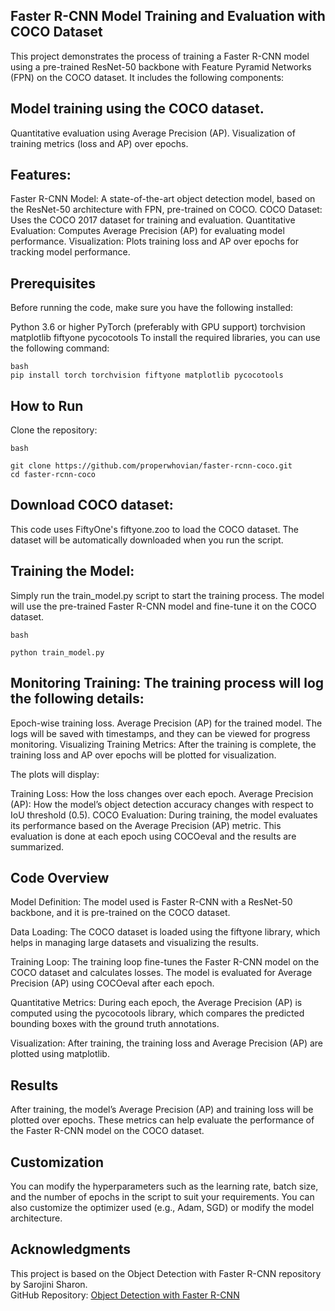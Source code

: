 ## Faster R-CNN Model Training and Evaluation with COCO Dataset
This project demonstrates the process of training a Faster R-CNN model using a pre-trained ResNet-50 backbone with Feature Pyramid Networks (FPN) on the COCO dataset. It includes the following components:

## Model training using the COCO dataset.
Quantitative evaluation using Average Precision (AP).
Visualization of training metrics (loss and AP) over epochs.
## Features:
Faster R-CNN Model: A state-of-the-art object detection model, based on the ResNet-50 architecture with FPN, pre-trained on COCO.
COCO Dataset: Uses the COCO 2017 dataset for training and evaluation.
Quantitative Evaluation: Computes Average Precision (AP) for evaluating model performance.
Visualization: Plots training loss and AP over epochs for tracking model performance.
## Prerequisites
Before running the code, make sure you have the following installed:

Python 3.6 or higher
PyTorch (preferably with GPU support)
torchvision
matplotlib
fiftyone
pycocotools
To install the required libraries, you can use the following command:

```
bash
pip install torch torchvision fiftyone matplotlib pycocotools
```
## How to Run
Clone the repository:
```
bash

git clone https://github.com/properwhovian/faster-rcnn-coco.git
cd faster-rcnn-coco
```
## Download COCO dataset: 
This code uses FiftyOne's fiftyone.zoo to load the COCO dataset. The dataset will be automatically downloaded when you run the script.

## Training the Model:

Simply run the train_model.py script to start the training process. The model will use the pre-trained Faster R-CNN model and fine-tune it on the COCO dataset.
```
bash

python train_model.py
```
## Monitoring Training: The training process will log the following details:

Epoch-wise training loss.
Average Precision (AP) for the trained model.
The logs will be saved with timestamps, and they can be viewed for progress monitoring.
Visualizing Training Metrics: After the training is complete, the training loss and AP over epochs will be plotted for visualization.

The plots will display:

Training Loss: How the loss changes over each epoch.
Average Precision (AP): How the model’s object detection accuracy changes with respect to IoU threshold (0.5).
COCO Evaluation: During training, the model evaluates its performance based on the Average Precision (AP) metric. This evaluation is done at each epoch using COCOeval and the results are summarized.

## Code Overview
Model Definition: The model used is Faster R-CNN with a ResNet-50 backbone, and it is pre-trained on the COCO dataset.

Data Loading: The COCO dataset is loaded using the fiftyone library, which helps in managing large datasets and visualizing the results.

Training Loop: The training loop fine-tunes the Faster R-CNN model on the COCO dataset and calculates losses. The model is evaluated for Average Precision (AP) using COCOeval after each epoch.

Quantitative Metrics: During each epoch, the Average Precision (AP) is computed using the pycocotools library, which compares the predicted bounding boxes with the ground truth annotations.

Visualization: After training, the training loss and Average Precision (AP) are plotted using matplotlib.

## Results
After training, the model’s Average Precision (AP) and training loss will be plotted over epochs. These metrics can help evaluate the performance of the Faster R-CNN model on the COCO dataset.

## Customization
You can modify the hyperparameters such as the learning rate, batch size, and the number of epochs in the script to suit your requirements.
You can also customize the optimizer used (e.g., Adam, SGD) or modify the model architecture.

## Acknowledgments
This project is based on the Object Detection with Faster R-CNN repository by Sarojini Sharon.  
GitHub Repository: [Object Detection with Faster R-CNN](https://github.com/sarojinisharon/Object-Detection-with-Faster-R-CNN.git)
